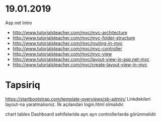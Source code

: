 # 19.01.2019

Asp.net Intro

- http://www.tutorialsteacher.com/mvc/mvc-architecture
- http://www.tutorialsteacher.com/mvc/mvc-folder-structure
- http://www.tutorialsteacher.com/mvc/routing-in-mvc
- http://www.tutorialsteacher.com/mvc/mvc-controller
- http://www.tutorialsteacher.com/mvc/mvc-view
- http://www.tutorialsteacher.com/mvc/layout-view-in-asp.net-mvc
- http://www.tutorialsteacher.com/mvc/create-layout-view-in-mvc

# Tapsiriq

 https://startbootstrap.com/template-overviews/sb-admin/
 Linkdekileri layout-na yaratmalısınız. İlk açılandan login.html olmalıdır.
 
 chart
 tables
 Dashboard
 sehifələridə ayrı ayrı controllerlərdə görünməlidir
